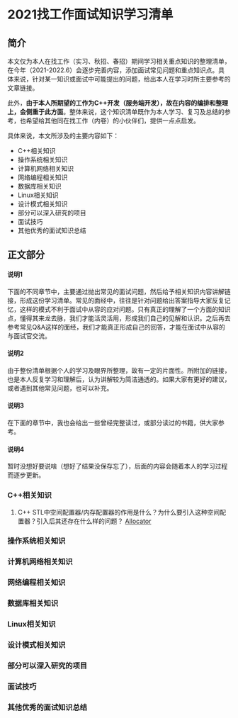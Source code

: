# 2021找工作面试知识学习清单
## 简介
本文仅为本人在找工作（实习、秋招、春招）期间学习相关重点知识的整理清单，在今年（2021-2022.6）会逐步完善内容，添加面试常见问题和重点知识点。具体来说，针对某一知识或面试中可能提出的问题，给出本人在学习时所主要参考的文章链接。

此外，**由于本人所期望的工作为C++开发（服务端开发），故在内容的编排和整理上，会侧重于此方面**。整体来说，这个知识清单既作为本人学习、复习及总结的参考，也希望给其他同在找工作（内卷）的小伙伴们，提供一点点启发。

具体来说，本文所涉及的主要内容如下：
* C++相关知识
* 操作系统相关知识
* 计算机网络相关知识
* 网络编程相关知识
* 数据库相关知识
* Linux相关知识
* 设计模式相关知识
* 部分可以深入研究的项目
* 面试技巧
* 其他优秀的面试知识总结

## 正文部分
#### 说明1
下面的不同章节中，主要通过抛出常见的面试问题，然后给予相关知识内容讲解链接，形成这份学习清单。常见的面经中，往往是针对问题给出答案指导大家反复记忆，这样的模式不利于面试中从容的应对问题。只有真正的理解了一个方面的知识点，懂得其来龙去脉，我们才能活灵活用，形成我们自己的见解和认识。之后再去参考常见Q&A这样的面经，我们才能真正形成自己的回答，才能在面试中从容的与面试官交流。
#### 说明2
由于整份清单根据个人的学习及眼界所整理，故有一定的片面性。所附加的链接，也是本人反复学习和理解后，认为讲解较为简洁通透的。如果大家有更好的建议，或者遇到其他常见问题，也可以补充。
#### 说明3
在下面的章节中，我也会给出一些曾经完整读过，或部分读过的书籍，供大家参考。
#### 说明4
暂时没想好要说啥（想好了结果没保存忘了），后面的内容会随着本人的学习过程而逐步更新。
### C++相关知识
1. C++ STL中空间配置器/内存配置器的作用是什么？为什么要引入这种空间配置器？引入后其还存在什么样的问题？
[Allocator](https://www.cnblogs.com/xietianjiao/p/12344339.html "Go!") 
### 操作系统相关知识
### 计算机网络相关知识
### 网络编程相关知识
### 数据库相关知识
### Linux相关知识
### 设计模式相关知识
### 部分可以深入研究的项目
### 面试技巧
### 其他优秀的面试知识总结

